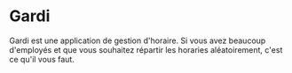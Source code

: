 # Gardi
Gardi est une application de gestion d'horaire. Si vous avez beaucoup d'employés et que vous souhaitez répartir les horaries aléatoirement, c'est ce qu'il vous faut.
